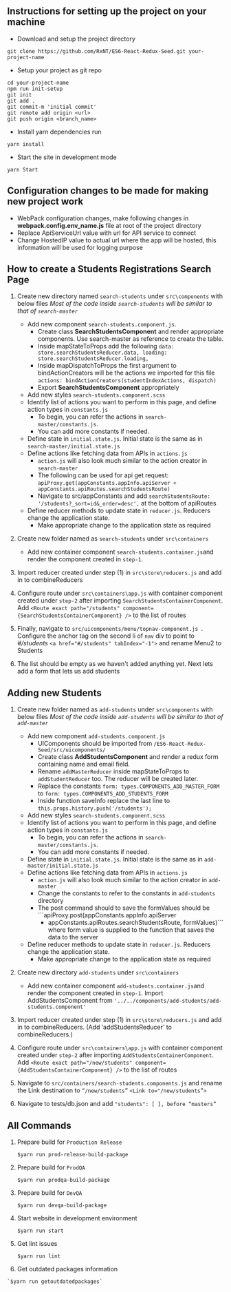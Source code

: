 ## Instructions for setting up the project on your machine

* Download and setup the project directory
```
git clone https://github.com/RxNT/ES6-React-Redux-Seed.git your-project-name
```
* Setup your project as git repo
```
cd your-project-name
npm run init-setup
git init
git add .
git commit-m 'initial commit'
git remote add origin <url>
git push origin <branch_name>
```
* Install yarn dependencies run
```
yarn install
```
* Start the site in development mode
```
yarn Start
```

## Configuration changes to be made for making new project work

* WebPack configuration changes, make following changes in **webpack.config.env_name.js** file at root of the project directory
* Replace ApiServiceUrl value with url for API service to connect
* Change HostedIP value to actual url where the app will be hosted, this information will be used for logging purpose

## How to create a Students Registrations Search Page

  1. Create new directory named `search-students` under `src\components` with below files
     *Most of the code inside `search-students` will be similar to that of `search-master`*
     *  Add new component `search-students.component.js`.
         - Create class **SearchStudentsComponent** and render appropriate components. Use search-master as reference to create the table.
         - Inside mapStateToProps add the following ```data: store.searchStudentsReducer.data,
         loading: store.searchStudentsReducer.loading,```
         - Inside mapDispatchToProps the first argument to bindActionCreators will be the actions we imported for this file ```actions: bindActionCreators(studentIndexActions, dispatch)```
         - Export **SearchStudentsComponent** appropriately
     *  Add new styles `search-students.component.scss`     
     *  Identify list of actions you want to perform in this page, and define action types in `constants.js`
         - To begin, you can refer the actions in `search-master/constants.js`.
         - You can add more constants if needed.
     *  Define state in `initial.state.js`. Initial state is the same as in `search-master/initial.state.js`
     *  Define actions like fetching data from APIs in `actions.js`
         - `action.js` will also look much similar to the action creator in `search-master`
         - The following can be used for api get request: ```apiProxy.get(appConstants.appInfo.apiServer + appConstants.apiRoutes.searchStudentsRoute)```
         - Navigate to src/appConstants and add ```searchStudentsRoute: '/students?_sort=id&_order=desc',``` at the bottom of apiRoutes
     *  Define reducer methods to update state in `reducer.js`. Reducers change the application state.
         - Make appropriate change to the application state as required


  2. Create new folder named as `search-students` under `src\containers`
     *  Add new container component `search-students.container.js`and render the component created in `step-1`.

  3. Import reducer created under step (1) in `src\store\reducers.js` and add in to combineReducers

  4. Configure route under `src\containers\app.js` with container component created under `step-2` after importing `SearchStudentsContainerComponent`. Add ```<Route exact path="/students" component={SearchStudentsContainerComponent} />``` to the list of routes

  5. Finally, navigate to `src/uicomponents/menu/topnav-component.js `. Configure the anchor tag on the second li of `nav` div to point to *#/students* ```<a href="#/students" tabIndex="-1">``` and rename Menu2 to Students

  6. The list should be empty as we haven't added anything yet. Next lets add a form that lets us add students

## Adding new Students

  1. Create new folder named as `add-students` under `src\components` with below files
   *Most of the code inside `add-students` will be similar to that of `add-master`*
      *  Add new component `add-students.component.js`
          - UIComponents should be imported from ```/ES6-React-Redux-Seed/src/uicomponents/```
          - Create class **AddStudentsComponent** and render a redux form containing name and email field.
          - Rename `addMasterReducer` inside mapStateToProps to `addStudentReducer` too. The reducer will be created later.
          - Replace the constants `form: types.COMPONENTS_ADD_MASTER_FORM` to `form: types.COMPONENTS_ADD_STUDENTS_FORM`
          - Inside function saveInfo replace the last line to `this.props.history.push('/students');`
      *  Add new styles `search-students.component.scss`
      *  Identify list of actions you want to perform in this page, and define action types in `constants.js`
          - To begin, you can refer the actions in `search-master/constants.js`.
          - You can add more constants if needed.
      *  Define state in `initial.state.js`. Initial state is the same as in `add-master/initial.state.js`
      *  Define actions like fetching data from APIs in `actions.js`
          - `action.js` will also look much similar to the action creator in `add-master`
          - Change the constants to refer to the constants in `add-students` directory
          - The post command should to save the formValues should be  ```apiProxy.post(appConstants.appInfo.apiServer
            + appConstants.apiRoutes.searchStudentsRoute,
            formValues)``` where form value is supplied to the function that saves the data to the server
      *  Define reducer methods to update state in `reducer.js`. Reducers change the application state.
           - Make appropriate change to the application state as required

  2. Create new directory `add-students` under `src\containers`
     *   Add new container component `add-students.container.js`and render the component created in `step-1`. Import AddStudentsComponent from `'../../components/add-students/add-students.component'`
  3. Import reducer created under step (1) in `src\store\reducers.js` and add in to combineReducers. (Add ‘addStudentsReducer’ to combineReducers.)
  4. Configure route under `src\containers\app.js` with container component created under `step-2` after importing `AddStudentsContainerComponent`. Add ```<Route exact path="/new/students" component={AddStudentsContainerComponent} />``` to the list of routes
  5. Navigate to `src/containers/search-students.components.js` and rename the Link destination to `“/new/students”`   ```<Link to="/new/students”>```
  6. Navigate to tests/db.json and add ```"students": [
    ], before “masters” ```


## All Commands

  1. Prepare build for `Production Release`

     `$yarn run prod-release-build-package`
  2. Prepare build for `ProdQA`

     `$yarn run prodqa-build-package`
  3. Prepare build for `DevQA`

     `$yarn run devqa-build-package`
  4. Start website in development environment

     `$yarn run start`
  5. Get lint issues

     `$yarn run lint`
  6. Get outdated packages information

    `$yarn run getoutdatedpackages`
